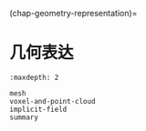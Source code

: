 (chap-geometry-representation)=
# 几何表达

```{toctree}
:maxdepth: 2

mesh
voxel-and-point-cloud
implicit-field
summary
```
